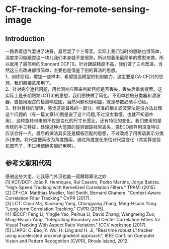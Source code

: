 # CF-tracking-for-remote-sensing-image
## Introduction
一路靠着运气混进了决赛，最后混了个三等奖。实际上我们当时的思路也很简单，深度学习做跟踪这一块儿我们本身就不是很熟，所以想着用最简单的模型来做，所以就用了最简单的Standard DCF[1]。针对跟踪精度不高，我们做了三点改进，当然这三点改进都很简单，主要也是借鉴了别的算法的思想。  
1、训练阶段，增加一些样本，希望提高模型的判别能力，这主要是CA-CF[2]的思想，我们直接拿来用了。  
2、针对完全遮挡问题，用检测响应图来判断目标是否丢失，丢失后重新搜索。这实际上是长期跟踪LCT[3]的思想，我们图快做了简化，不用单独的分类器和滤波器，直接用跟踪的检测响应图，当然问题也很明显，就是参数必须手动给。  
3、针对目标的旋转，感觉这是最难的一部分。标准的相关滤波算法是没办法处理这个问题的（有一篇文章[4]倒是说了这个问题,不过没太看懂，也就不知道咋用），这种旋转带来的不仅是变化的尺寸长宽比，还有特征的变化。我们使用的是传统的手工特征，处理这种大范围的旋转跟踪经常丢失，像ECO那样用深度特征应该会好一点。最后的做法其实还是模板匹配的思想，不过改成了用稀疏表示分类[5]来做。将尺度搜索改为角度搜索，通过角度变化来估计尺度变化（其实算是投机取巧了，不过稀疏确实很好用啊）。  
## 参考文献和代码
感谢这些大佬，让我等门外汉也能一窥跟踪算法之妙  
[1] KCF/DCF: João F. Henriques, Rui Caseiro, Pedro Martins, Jorge Batista. "High-Speed Tracking with Kernelized Correlation Filters." TPAMI (2015).  
[2] CF+CA: Matthias Mueller, Neil Smith, Bernard Ghanem. "Context-Aware Correlation Filter Tracking." CVPR (2017).   
[3] LCT: Chao Ma, Xiaokang Yang, Chongyang Zhang, Ming-Hsuan Yang. "Long-term Correlation Tracking." CVPR (2015).   
[4] IBCCF: Feng Li, Yingjie Yao, Peihua Li, David Zhang, Wangmeng Zuo, Ming-Hsuan Yang. "Integrating Boundary and Center Correlation Filters for Visual Tracking With Aspect Ratio Variation." ICCV workshop (2017).   
[5] L1APG: C. Bao, Y. Wu, H. Ling and H. Ji, "Real time robust L1 tracker using accelerated proximal gradient approach", IEEE Conf. on Computer Vision and Pattern Recognition (CVPR), Rhode Island, 2012.   
